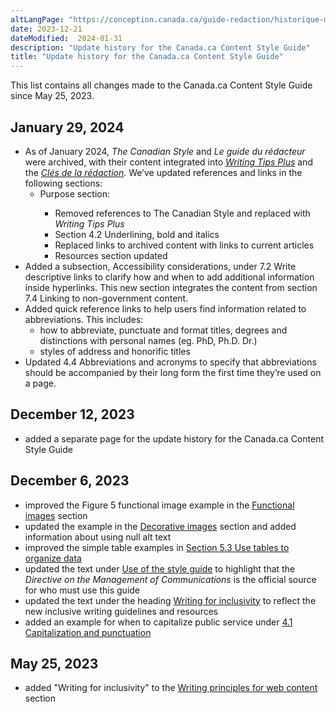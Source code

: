 ```yaml
---
altLangPage: "https://conception.canada.ca/guide-redaction/historique-modifications.html"
date: 2023-12-21
dateModified:  2024-01-31
description: "Update history for the Canada.ca Content Style Guide"
title: "Update history for the Canada.ca Content Style Guide"
---
```

<p>This list contains all changes made to the Canada.ca Content Style Guide since May 25, 2023.</p>

<h2>January 29, 2024</h2>
<ul class="mrgn-tp-lg">
  <li>As of January 2024, <cite>The Canadian Style</cite> and <cite>Le guide du rédacteur</cite> were archived, with their content integrated into <cite><a href="https://www.noslangues-ourlanguages.gc.ca/en/writing-tips-plus/index-eng">Writing Tips Plus</a></cite> and the <cite><span lang="fr"><a href="https://www.noslangues-ourlanguages.gc.ca/fr/cles-de-la-redaction/index-fra">Clés de la rédaction</a></span></cite>. We’ve updated references and links in the following sections:
    <ul>
      <li>Purpose section:</li>
      <ul>
        <li>Removed references to The Canadian Style and replaced with <cite>Writing Tips Plus</cite></li>
        <li>Section 4.2 Underlining, bold and italics</li>
        <li>Replaced links to archived content with links to current articles</li>
        <li>Resources section updated</li>
      </ul>
</ul>
  <li>Added a subsection, Accessibility considerations, under 7.2 Write descriptive links to clarify how and when to add additional information inside hyperlinks. This new section integrates the content from section 7.4 Linking to non-government content.</li>
  <li>Added quick reference links to help users find information related to abbreviations. This includes:
    <ul>
      <li>how to abbreviate, punctuate and format titles, degrees and distinctions with personal names (eg. PhD, Ph.D. Dr.)</li>
      <li>styles of address and honorific titles</li>
    </ul>
  </li>
  <li>Updated 4.4 Abbreviations and acronyms to specify that abbreviations should be accompanied by their long form the first time they’re used on a page.</li>
</ul>
<h2>December 12, 2023</h2>
<ul class="mrgn-tp-lg">
  <li>added a separate page for the update history for the Canada.ca Content Style Guide</li>
</ul>  
<h2>December 6, 2023</h2>
<ul class="mrgn-tp-lg">
  <li>improved the Figure 5 functional image example in the <a href="/style-guide/#wp6-1-1">Functional images</a> section</li>
  <li>updated the example in the <a href="/style-guide/#wp6-1-2">Decorative images</a> section and added information about using null alt text</li>
  <li>improved the simple table examples in <a href="/style-guide/#wp5-3">Section 5.3 Use tables to organize data</a></li>
  <li>updated the text under <a href="/style-guide/#toc3">Use of the style guide</a> to highlight that the <cite>Directive on the Management of Communications</cite> is the official source for who must use this guide</li>
  <li>updated the text under the heading <a href="/style-guide/#wp1-2-1b">Writing for inclusivity</a> to reflect the new inclusive writing guidelines and resources</li>
  <li>added an example for when to capitalize public service under <a href="/style-guide/#wp4-1">4.1 Capitalization and punctuation</a></li>
</ul>
<h2>May 25, 2023</h2>
<ul class="mrgn-tp-lg">
  <li>added "Writing for inclusivity" to the <a href="/style-guide/#toc5">Writing principles for web content</a> section</li>
</ul>
